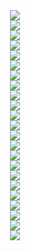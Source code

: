 <div style="text-align:center"><img src=".\resources\GAN-Presentation-01.png" /></div>
<div style="text-align:center"><img src=".\resources\GAN Presentation-02.png" /></div>
<div style="text-align:center"><img src=".\resources\GAN Presentation-03.png" /></div>
<div style="text-align:center"><img src=".\resources\GAN Presentation-04.png" /></div>
<div style="text-align:center"><img src=".\resources\GAN Presentation-05.png" /></div>
<div style="text-align:center"><img src=".\resources\GAN Presentation-06.png" /></div>
<div style="text-align:center"><img src=".\resources\GAN Presentation-07.png" /></div>
<div style="text-align:center"><img src=".\resources\GAN Presentation-08.png" /></div>
<div style="text-align:center"><img src=".\resources\GAN Presentation-09.png" /></div>
<div style="text-align:center"><img src=".\resources\GAN Presentation-10.png" /></div>
<div style="text-align:center"><img src=".\resources\GAN Presentation-11.png" /></div>
<div style="text-align:center"><img src=".\resources\GAN Presentation-12.png" /></div>
<div style="text-align:center"><img src=".\resources\GAN Presentation-13.png" /></div>
<div style="text-align:center"><img src=".\resources\GAN Presentation-14.png" /></div>
<div style="text-align:center"><img src=".\resources\GAN Presentation-15.png" /></div>
<div style="text-align:center"><img src=".\resources\GAN Presentation-16.png" /></div>
<div style="text-align:center"><img src=".\resources\GAN Presentation-17.png" /></div>
<div style="text-align:center"><img src=".\resources\GAN Presentation-18.png" /></div>
<div style="text-align:center"><img src=".\resources\GAN Presentation-19.png" /></div>
<div style="text-align:center"><img src=".\resources\GAN Presentation-20.png" /></div>
<div style="text-align:center"><img src=".\resources\GAN Presentation-21.png" /></div>
<div style="text-align:center"><img src=".\resources\GAN Presentation-22.png" /></div>
<div style="text-align:center"><img src=".\resources\GAN Presentation-23.png" /></div>